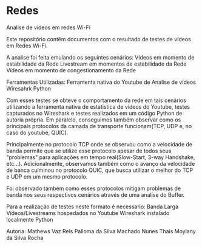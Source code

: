 # Redes
Analise de vídeos em redes Wi-Fi

Este repositório contêm documentos com o resultado de testes de vídeos em Redes Wi-Fi. 

A analise foi feita emulando os seguintes cenários:
  Vídeos em momento de estabilidade da Rede
  Livestream em momentos de estabilidade da Rede
  Vídeos em momento de congestionamento da Rede
  
Ferramentas Utilizadas:
  Ferramenta nativa do Youtube de Analise de vídeos
  Wiresahrk
  Python
  
Com esses testes se obteve o comportamento da rede em tais cenários utilizando a ferramenta nativa de estatistica de vídeos do Youtube, testes capturados no Wireshark e testes realizados em um código Python de autoria própria. Em paralelo, conseguimos também observar como os principais protocolos da camada de transporte funcionam(TCP, UDP e, no caso do youtube, QUIC).

Principalmente no protocolo TCP onde se observou como a velocidade de banda permite que se utilize esse protocolo apesar de todos seus "problemas" para aplicações em tempo real(Slow-Start, 3-way Handshake, etc...). Adicionalmente, observamos também como o avanço da velocidade de banca culminou no protocolo QUIC, que busca utilizar o melhor do TCP e UDP em um mesmo protocolo.

Foi observado também como esses protocolos mitigam problemas de banda nos seus respectivos cenários através de uma analise do Buffer.

Para a realização de testes neste formato é necessario:
  Banda Larga
  Vídeos/Livestreams hospedados no Youtube
  Wireshark instalado localmente
  Python
  
Autoria:
  Mathews Vaz Reis
  Palloma da Silva Machado Nunes
  Thais Moylany da Silva Rocha
  



